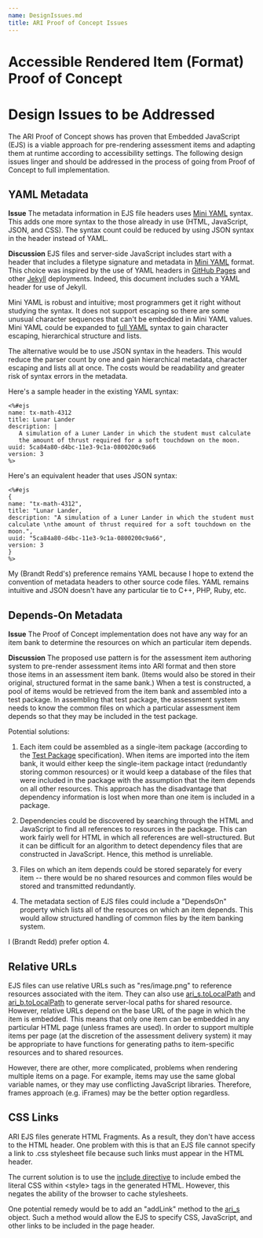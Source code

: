 ```yaml
---
name: DesignIssues.md
title: ARI Proof of Concept Issues
---
```


# Accessible Rendered Item (Format)<br/>Proof of Concept

# Design Issues to be Addressed

The ARI Proof of Concept shows has proven that Embedded JavaScript (EJS) is a viable approach for pre-rendering assessment items and adapting them at runtime according to accessibility settings. The following design issues linger and should be addressed in the process of going from Proof of Concept to full implementation.

## YAML Metadata

**Issue**
The metadata information in EJS file headers uses [Mini YAML](https://code.google.com/p/mini-yaml-parser/) syntax. This adds one more syntax to the those already in use (HTML, JavaScript, JSON, and CSS). The syntax count could be reduced by using JSON syntax in the header instead of YAML.

**Discussion**
EJS files and server-side JavaScript includes start with a header that includes a filetype signature and metadata in [Mini YAML](https://code.google.com/p/mini-yaml-parser/) format. This choice was inspired by the use of YAML headers in [GitHub Pages]() and other [Jekyll]() deployments. Indeed, this document includes such a YAML header for use of Jekyll.

Mini YAML is robust and intuitive; most programmers get it right without studying the syntax. It does not support escaping so there are some unusual character sequences that can't be embedded in Mini YAML values. Mini YAML could be expanded to [full YAML](http://yaml.org/) syntax to gain character escaping, hierarchical structure and lists.

The alternative would be to use JSON syntax in the headers. This would reduce the parser count by one and gain hierarchical metadata, character escaping and lists all at once. The costs would be readability and greater risk of syntax errors in the metadata.

Here's a sample header in the existing YAML syntax:

    <%#ejs
    name: tx-math-4312
	title: Lunar Lander
	description: |
       A simulation of a Luner Lander in which the student must calculate
       the amount of thrust required for a soft touchdown on the moon.
    uuid: 5ca84a80-d4bc-11e3-9c1a-0800200c9a66
    version: 3
	%>	

Here's an equivalent header that uses JSON syntax:

    <%#ejs
    {
	name: "tx-math-4312",
	title: "Lunar Lander,
	description: "A simulation of a Luner Lander in which the student must calculate \nthe amount of thrust required for a soft touchdown on the moon.",
    uuid: "5ca84a80-d4bc-11e3-9c1a-0800200c9a66",
    version: 3
    }
	%>	

My (Brandt Redd's) preference remains YAML because I hope to extend the convention of metadata headers to other source code files. YAML remains intuitive and JSON doesn't have any particular tie to C++, PHP, Ruby, etc.

## Depends-On Metadata

**Issue**
The Proof of Concept implementation does not have any way for an item bank to determine the resources on which an particular item depends.

**Discussion**
The proposed use pattern is for the assessment item authoring system to pre-render assessment items into ARI format and then store those items in an assessment item bank. (Items would also be stored in their original, structured format in the same bank.) When a test is constructed, a pool of items would be retrieved from the item bank and assembled into a test package. In assembling that test package, the assessment system needs to know the common files on which a particular assessment item depends so that they may be included in the test package.

Potential solutions:
1. Each item could be assembled as a single-item package (according to the [Test Package](TestPackage.html) specification). When items are imported into the item bank, it would either keep the single-item package intact (redundantly storing common resources) or it would keep a database of the files that were included in the package with the assumption that the item depends on all other resources. This approach has the disadvantage that dependency information is lost when more than one item is included in a package.

2. Dependencies could be discovered by searching through the HTML and JavaScript to find all references to resources in the package. This can work fairly well for HTML in which all references are well-structured. But it can be difficult for an algorithm to detect dependency files that are constructed in JavaScript. Hence, this method is unreliable.

3. Files on which an item depends could be stored separately for every item -- there would be no shared resources and common files would be stored and transmitted redundantly.

4. The metadata section of EJS files could include a "DependsOn" property which lists all of the resources on which an item depends. This would allow structured handling of common files by the item banking system.

I (Brandt Redd) prefer option 4.

## Relative URLs
EJS files can use relative URLs such as "res/image.png" to reference resources associated with the item. They can also use [ari_s.toLocalPath](RuntimeObjects.md#ari_s.toLocalPath) and [ari_b.toLocalPath](RuntimeObjects.md#ari_b.toLocalPath) to generate server-local paths for shared resource. However, relative URLs depend on the base URL of the page in which the item is embedded. This means that only one item can be embedded in any particular HTML page (unless frames are used). In order to support multiple items per page (at the discretion of the assessment delivery system) it may be appropriate to have functions for generating paths to item-specific resources and to shared resources.

However, there are other, more complicated, problems when rendering multiple items on a page. For example, items may use the same global variable names, or they may use conflicting JavaScript libraries. Therefore, frames approach (e.g. iFrames) may be the better option regardless.

## CSS Links

ARI EJS files generate HTML Fragments. As a result, they don't have access to the HTML header. One problem with this is that an EJS file cannot specify a link to .css stylesheet file because such links must appear in the HTML header.

The current solution is to use the [include directive](http://needlink) to include embed the literal CSS within &lt;style&gt; tags in the generated HTML. However, this negates the ability of the browser to cache stylesheets.

One potential remedy would be to add an "addLink" method to the [ari_s](http://needlink) object. Such a method would allow the EJS to specify CSS, JavaScript, and other links to be included in the page header.
